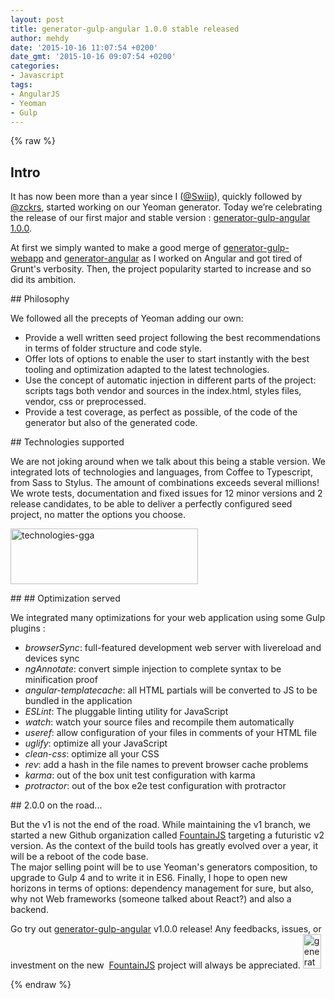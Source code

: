 ```yaml
---
layout: post
title: generator-gulp-angular 1.0.0 stable released
author: mehdy
date: '2015-10-16 11:07:54 +0200'
date_gmt: '2015-10-16 09:07:54 +0200'
categories:
- Javascript
tags:
- AngularJS
- Yeoman
- Gulp
---
```

{% raw %}
## Intro
<p>It has now been more than a year since I (<a href="https://twitter.com/Swiip">@Swiip</a>), quickly followed by <a href="https://twitter.com/Zckrs">@zckrs</a>, started working on our Yeoman generator. Today we’re celebrating the release of our first major and stable version : <a href="https://www.npmjs.com/package/generator-gulp-angular">generator-gulp-angular 1.0.0</a>.</p>
<p>At first we simply wanted to make a good merge of <a href="https://github.com/yeoman/generator-gulp-webapp">generator-gulp-webapp</a> and <a href="https://github.com/yeoman/generator-angular">generator-angular</a> as I worked on Angular and got tired of Grunt's verbosity. Then, the project popularity started to increase and so did its ambition.</p>
## Philosophy
<p>We followed all the precepts of Yeoman adding our own:</p>
<ul>
<li>Provide a well written seed project following the best recommendations in terms of folder structure and code style.</li>
<li>Offer lots of options to enable the user to start instantly with the best tooling and optimization adapted to the latest technologies.</li>
<li>Use the concept of automatic injection in different parts of the project: scripts tags both vendor and sources in the index.html, styles files, vendor, css or preprocessed.</li>
<li>Provide a test coverage, as perfect as possible, of the code of the generator but also of the generated code.</li>
</ul>
## Technologies supported
<p>We are not joking around when we talk about this being a stable version. We integrated lots of technologies and languages, from Coffee to Typescript, from Sass to Stylus. The amount of combinations exceeds several millions! We wrote tests, documentation and fixed issues for 12 minor versions and 2 release candidates, to be able to deliver a perfectly configured seed project, no matter the options you choose.</p>
<p><a href="http://blog.eleven-labs.com/wp-content/uploads/2015/10/technologies-gga.png"><img class="alignnone size-medium wp-image-1335" src="http://blog.eleven-labs.com/wp-content/uploads/2015/10/technologies-gga-300x89.png" alt="technologies-gga" width="300" height="89" /></a></p>
## 
## Optimization served
<p>We integrated many optimizations for your web application using some Gulp plugins :</p>
<ul>
<li><em>browserSync</em>: full-featured development web server with livereload and devices sync</li>
<li><em>ngAnnotate</em>: convert simple injection to complete syntax to be minification proof</li>
<li><em>angular-templatecache</em>: all HTML partials will be converted to JS to be bundled in the application</li>
<li><em>ESLint</em>: The pluggable linting utility for JavaScript</li>
<li><em>watch</em>: watch your source files and recompile them automatically</li>
<li><em>useref</em>: allow configuration of your files in comments of your HTML file</li>
<li><em>uglify</em>: optimize all your JavaScript</li>
<li><em>clean-css</em>: optimize all your CSS</li>
<li><em>rev</em>: add a hash in the file names to prevent browser cache problems</li>
<li><em>karma</em>: out of the box unit test configuration with karma</li>
<li><em>protractor</em>: out of the box e2e test configuration with protractor</li>
</ul>
## 2.0.0 on the road...
<p>But the v1 is not the end of the road. While maintaining the v1 branch, we started a new Github organization called <a href="https://github.com/FountainJS">FountainJS</a> targeting a futuristic v2 version. As the context of the build tools has greatly evolved over a year, it will be a reboot of the code base.<br />
The major selling point will be to use Yeoman's generators composition, to upgrade to Gulp 4 and to write it in ES6. Finally, I hope to open new horizons in terms of options: dependency management for sure, but also, why not Web frameworks (someone talked about React?) and also a backend.</p>
<p>Go try out <a href="https://www.npmjs.com/package/generator-gulp-angular">generator-gulp-angular</a> v1.0.0 release! Any feedbacks, issues, or investment on the new  <a href="https://github.com/FountainJS">FountainJS</a> project will always be appreciated. <a href="https://www.npmjs.com/package/generator-gulp-angular"><img class="alignnone size-full wp-image-1336" src="http://blog.eleven-labs.com/wp-content/uploads/2015/10/generator-gulp-angular-logo.png" alt="generator-gulp-angular-logo" width="29" height="55" /></a></p>
{% endraw %}
